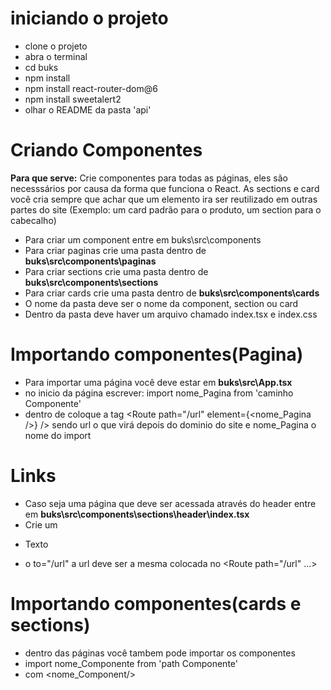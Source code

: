 # iniciando o projeto
- clone o projeto
- abra o terminal
- cd buks
- npm install
- npm install react-router-dom@6
- npm install sweetalert2
- olhar o README da pasta 'api'

# Criando Componentes
**Para que serve:** Crie componentes para todas as páginas, eles são necesssários por causa da forma que funciona o React. As sections e card você cria sempre que achar que um elemento ira ser reutilizado em outras partes do  site (Exemplo: um card padrão para o produto, um section para o cabecalho)

- Para criar um component entre em buks\src\components
- Para criar paginas crie uma pasta dentro de  **buks\src\components\paginas** 
- Para criar sections crie uma pasta dentro de  **buks\src\components\sections** 
- Para criar cards crie uma pasta dentro de  **buks\src\components\cards** 
- O nome da pasta deve ser o nome da component, section ou card
- Dentro da pasta deve haver um arquivo chamado index.tsx e index.css



# Importando componentes(Pagina)
- Para importar uma página você deve estar em **buks\src\App.tsx** 
- no inicio da página escrever: import nome_Pagina from 'caminho Componente'
- dentro de <Routes></Routes> coloque a tag <Route path="/url" element={<nome_Pagina />} /> sendo url o que virá depois do dominio do site e nome_Pagina o nome do import

# Links
- Caso seja uma página que deve ser acessada através do header entre em **buks\src\components\sections\header\index.tsx**
- Crie um <li><Link to="/url" className='texto t1 pag'><p>Texto</p></Link></li>
- o to="/url" a url deve ser a mesma colocada no <Route path="/url" ...>

# Importando componentes(cards e sections)
- dentro das páginas você tambem pode importar os componentes 
- import nome_Componente from 'path Componente'
- com <nome_Component/>
